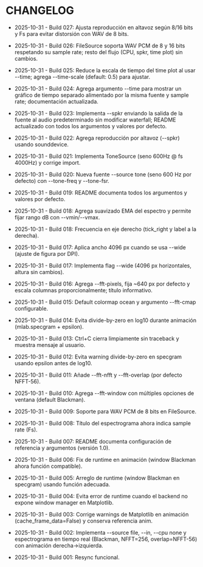 # CHANGELOG

- 2025-10-31 - Build 027: Ajusta reproducción en altavoz según 8/16 bits y Fs para evitar distorsión con WAV de 8 bits.
- 2025-10-31 - Build 026: FileSource soporta WAV PCM de 8 y 16 bits respetando su sample rate; resto del flujo (CPU, spkr, time plot) sin cambios.
- 2025-10-31 - Build 025: Reduce la escala de tiempo del time plot al usar --time; agrega --time-scale (default: 0.5) para ajustar.

- 2025-10-31 - Build 024: Agrega argumento --time para mostrar un gráfico de tiempo separado alimentado por la misma fuente y sample rate; documentación actualizada.


- 2025-10-31 - Build 023: Implementa --spkr enviando la salida de la fuente al audio predeterminado sin modificar waterfall; README actualizado con todos los argumentos y valores por defecto.

- 2025-10-31 - Build 022: Agrega reproducción por altavoz (--spkr) usando sounddevice.

- 2025-10-31 - Build 021: Implementa ToneSource (seno 600Hz @ fs 4000Hz) y corrige import.

- 2025-10-31 - Build 020: Nueva fuente --source tone (seno 600 Hz por defecto) con --tone-freq y --tone-fsr.

- 2025-10-31 - Build 019: README documenta todos los argumentos y valores por defecto.

- 2025-10-31 - Build 018: Agrega suavizado EMA del espectro y permite fijar rango dB con --vmin/--vmax.

- 2025-10-31 - Build 018: Frecuencia en eje derecho (tick_right y label a la derecha).

- 2025-10-31 - Build 017: Aplica ancho 4096 px cuando se usa --wide (ajuste de figura por DPI).

- 2025-10-31 - Build 017: Implementa flag --wide (4096 px horizontales, altura sin cambios).

- 2025-10-31 - Build 016: Agrega --fft-pixels, fija ~640 px por defecto y escala columnas proporcionalmente; título informativo.

- 2025-10-31 - Build 015: Default colormap ocean y argumento --fft-cmap configurable.

- 2025-10-31 - Build 014: Evita divide-by-zero en log10 durante animación (mlab.specgram + epsilon).

- 2025-10-31 - Build 013: Ctrl+C cierra limpiamente sin traceback y muestra mensaje al usuario.

- 2025-10-31 - Build 012: Evita warning divide-by-zero en specgram usando epsilon antes de log10.

- 2025-10-31 - Build 011: Añade --fft-nfft y --fft-overlap (por defecto NFFT-56).

- 2025-10-31 - Build 010: Agrega --fft-window con múltiples opciones de ventana (default Blackman).

- 2025-10-31 - Build 009: Soporte para WAV PCM de 8 bits en FileSource.

- 2025-10-31 - Build 008: Título del espectrograma ahora indica sample rate (Fs).

- 2025-10-31 - Build 007: README documenta configuración de referencia y argumentos (versión 1.0).

- 2025-10-31 - Build 006: Fix de runtime en animación (window Blackman ahora función compatible).

- 2025-10-31 - Build 005: Arreglo de runtime (window Blackman en specgram) usando función adecuada.

- 2025-10-31 - Build 004: Evita error de runtime cuando el backend no expone window manager en Matplotlib.

- 2025-10-31 - Build 003: Corrige warnings de Matplotlib en animación (cache_frame_data=False) y conserva referencia anim.

- 2025-10-31 - Build 002: Implementa --source file, --in, --cpu none y espectrograma en tiempo real (Blackman, NFFT=256, overlap=NFFT-56) con animación derecha→izquierda.
- 2025-10-31 - Build 001: Resync funcional.
